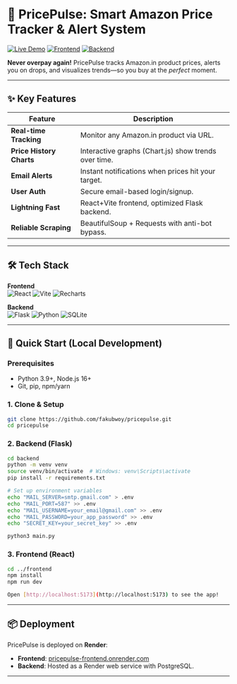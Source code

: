 # 🚀 PricePulse: Smart Amazon Price Tracker & Alert System

[![Live Demo](https://img.shields.io/badge/DEMO-LIVE-brightgreen?style=for-the-badge&logo=render)](https://pricepulse-frontend.onrender.com/)
[![Frontend](https://img.shields.io/badge/React-Vite-blue?style=flat&logo=react)](https://reactjs.org/)
[![Backend](https://img.shields.io/badge/Flask-Python-green?style=flat&logo=python)](https://flask.palletsprojects.com/)

**Never overpay again!** PricePulse tracks Amazon.in product prices, alerts you on drops, and visualizes trends—so you buy at the *perfect* moment.

---

## ✨ Key Features
| Feature | Description |
|---------|-------------|
| **Real-time Tracking** | Monitor any Amazon.in product via URL. |
| **Price History Charts** | Interactive graphs (Chart.js) show trends over time. |
| **Email Alerts** | Instant notifications when prices hit your target. |
| **User Auth** | Secure email-based login/signup. |
| **Lightning Fast** | React+Vite frontend, optimized Flask backend. |
| **Reliable Scraping** | BeautifulSoup + Requests with anti-bot bypass. |

---

## 🛠️ Tech Stack
**Frontend**  
![React](https://img.shields.io/badge/React-20232A?style=flat&logo=react) ![Vite](https://img.shields.io/badge/Vite-B73BFE?style=flat&logo=vite) ![Recharts](https://img.shields.io/badge/Recharts-FF6384?style=flat&logo=chart.js)

**Backend**  
![Flask](https://img.shields.io/badge/Flask-000000?style=flat&logo=flask) ![Python](https://img.shields.io/badge/Python-3776AB?style=flat&logo=python) ![SQLite](https://img.shields.io/badge/SQLite-07405E?style=flat&logo=sqlite)


---

## 🚀 Quick Start (Local Development)

### Prerequisites
- Python 3.9+, Node.js 16+
- Git, pip, npm/yarn

### 1. Clone & Setup
```bash
git clone https://github.com/fakubwoy/pricepulse.git
cd pricepulse
```
### 2. Backend (Flask)
```bash
cd backend
python -m venv venv
source venv/bin/activate  # Windows: venv\Scripts\activate
pip install -r requirements.txt

# Set up environment variables
echo "MAIL_SERVER=smtp.gmail.com" > .env
echo "MAIL_PORT=587" >> .env
echo "MAIL_USERNAME=your_email@gmail.com" >> .env
echo "MAIL_PASSWORD=your_app_password" >> .env  
echo "SECRET_KEY=your_secret_key" >> .env

python3 main.py
```
### 3. Frontend (React)
```bash
cd ../frontend
npm install
npm run dev

Open [http://localhost:5173](http://localhost:5173) to see the app!
```
---

## 📦 Deployment
PricePulse is deployed on **Render**:
- **Frontend**: [pricepulse-frontend.onrender.com](https://pricepulse-frontend.onrender.com/)
- **Backend**: Hosted as a Render web service with PostgreSQL.

---
